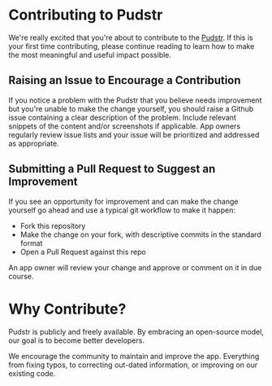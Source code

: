 # Contributing to Pudstr

We're really excited that you're about to contribute to the [Pudstr](https://github.com/zitro/pudster). If this is your first time contributing, please continue reading to learn how to make the most meaningful and useful impact possible.

## Raising an Issue to Encourage a Contribution

If you notice a problem with the Pudstr that you believe needs improvement
but you're unable to make the change yourself, you should raise a Github issue
containing a clear description of the problem. Include relevant snippets of
the content and/or screenshots if applicable. App owners regularly review
issue lists and your issue will be prioritized and addressed as appropriate.

## Submitting a Pull Request to Suggest an Improvement

If you see an opportunity for improvement and can make the change yourself go
ahead and use a typical git workflow to make it happen:

* Fork this repository
* Make the change on your fork, with descriptive commits in the standard format
* Open a Pull Request against this repo

An app owner will review your change and approve or comment on it in due
course.

# Why Contribute?

Pudstr is publicly and freely available. By embracing an open-source model, our goal is to become better developers.

We encourage the community to maintain and improve the app. Everything from fixing typos, to correcting out-dated information, or improving on our existing code.
